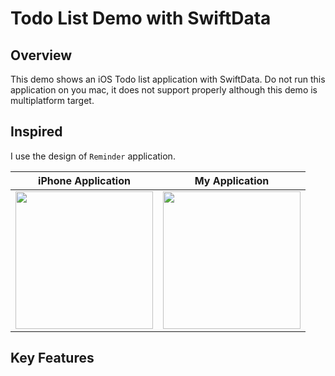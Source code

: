 # Todo List Demo with SwiftData
## Overview
This demo shows an iOS Todo list application with SwiftData. Do not run this application on you mac, it does not support properly although this demo is multiplatform target.
## Inspired
I use the design of `Reminder` application. 

<div align="center">
  
|iPhone Application|My Application|
|:-:|:-:|
|<img src="https://github.com/jinwoong16/Appschool_TodoList/assets/26710036/24aa0138-3e47-4dd5-9775-cb282588ab5f" width=220 />|<img src="https://github.com/jinwoong16/Appschool_TodoList/assets/26710036/dfb7e48a-067c-470e-8bbf-fa0de284e69d" width=220 />|

</div>

## Key Features
